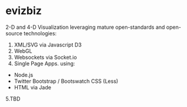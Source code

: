 evizbiz
=======

2-D and 4-D Visualization leveraging mature open-standards and open-source technologies:

1. XML/SVG via Javascript D3
2. WebGL
3. Websockets via Socket.io
4. Single Page Apps. using:
  * Node.js
  * Twitter Bootstrap / Bootswatch CSS (Less)
  * HTML via Jade

5.TBD
